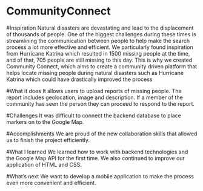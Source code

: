 # CommunityConnect

#Inspiration
Natural disasters are devastating and lead to the displacement of thousands of people. One of the biggest challenges during these times is streamlining the communication between people to help make the search process a lot more effective and efficient. We particularly found inspiration from Hurricane Katrina which resulted in 1500 missing people at the time, and of that, 705 people are still missing to this day. This is why we created Community Connect, which aims to create a community driven platform that helps locate missing people during natural disasters such as Hurricane Katrina which could have drastically improved the process

#What it does
It allows users to upload reports of missing people. The report includes geolocation, image and description. If a member of the community has seen the person they can proceed to respond to the report. 

#Challenges
It was difficult to connect the backend database to place markers on to the Google Map. 

#Accomplishments
We are proud of the new collaboration skills that allowed us to finish the project efficiently.

#What I learned
We learned how to work with backend technologies and the Google Map API for the first time. We also continued to improve our application of HTML and CSS.

#What’s next
We want to develop a mobile application to make the process even more convenient and efficient. 
